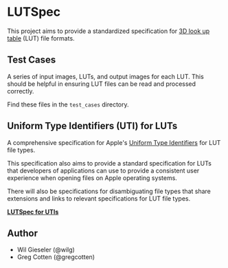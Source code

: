 # LUTSpec

This project aims to provide a standardized specification for [3D look up table](https://en.wikipedia.org/wiki/3D_lookup_table) (LUT) file formats.

## Test Cases

A series of input images, LUTs, and output images for each LUT. This should be helpful in ensuring LUT files can be read and processed correctly.

Find these files in the `test_cases` directory.

## Uniform Type Identifiers (UTI) for LUTs

A comprehensive specification for Apple's [Uniform Type Identifiers](https://en.wikipedia.org/wiki/Uniform_Type_Identifier) for LUT file types.

This specification also aims to provide a standard specification for LUTs that developers of applications can use to provide a consistent user experience when opening files on Apple operating systems.

There will also be specifications for disambiguating file types that share extensions and links to relevant specifications for LUT file types.

**[LUTSpec for UTIs](LUTSPEC_UTI.md)**

## Author

- Wil Gieseler (@wilg)
- Greg Cotten (@gregcotten)

